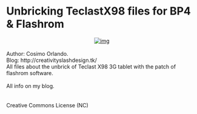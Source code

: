 Unbricking TeclastX98 files for BP4 & Flashrom
===============
<div style="text-align: center;">
<a href="http://3.bp.blogspot.com/-TBLj7beNpKM/VdxBGpwZSrI/AAAAAAAAGUQ/3EXl4MZWQVU/s1600/cover.jpg">
<img alt="img" src="http://3.bp.blogspot.com/-TBLj7beNpKM/VdxBGpwZSrI/AAAAAAAAGUQ/3EXl4MZWQVU/s1600/cover.jpg">
</a>
</div>
<br>
Author: Cosimo Orlando.<br>
Blog: http://creativityslashdesign.tk/
<br>
All files about the unbrick of Teclast X98 3G tablet with the patch of flashrom software.
<br>
<br>
All info on my blog.
<br>
<br>
<br>
Creative Commons License (NC)
